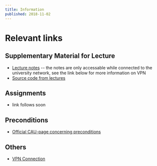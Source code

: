 ```yaml
---
title: Information
published: 2018-11-02
---
```


# Relevant links

## Supplementary Material for Lecture

* [Lecture notes](http://www-ps.informatik.uni-kiel.de/~sad/advancedProgramming/AdvancedProgrammingLectureNotes.pdf) -- the notes are only accessable while connected to the university network, see the link below for more information on VPN
* [Source code from lectures](https://git.informatik.uni-kiel.de/stu114713/advanced-programming-resources/tree/master/CodeFromLecture)

## Assignments

* link follows soon

## Preconditions
* [Official CAU-page concerning preconditions](https://www.inf.uni-kiel.de/en/studies/programs/computer-science-master-program-in-english/information-concerning-preconditions)

## Others

* [VPN Connection](https://vpn.uni-kiel.de/remote/login?lang=en)
